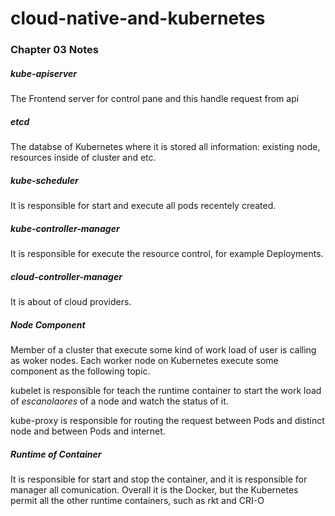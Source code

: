 # cloud-native-and-kubernetes

<h3>Chapter 03 Notes</h3>

<h5>kube-apiserver</h5>
<p>
The Frontend server for control pane and this handle request from api
</p>


<h5>etcd</h5>
<p>
The databse of Kubernetes where it is stored all information: existing node, resources inside of cluster and etc.
</p>

<h5>kube-scheduler</h5>
<p>
It is responsible for start and execute all pods recentely created.
</p>

<h5>kube-controller-manager</h5>
<p>
It is responsible for execute the resource control, for example Deployments.
</p>

<h5>cloud-controller-manager</h5>
<p>
It is about of cloud providers.
</p>


<h5>Node Component</h5>
<p>
Member of a cluster that execute some kind of work load of user is calling as woker nodes. Each worker node on Kubernetes execute some component as the following topic.

kubelet is responsible for teach the runtime container to start the work load of <i>escanolaores</i> of a node and watch the status of it.

kube-proxy is responsible for routing the request between Pods and distinct node and between Pods and internet.

</p>


<h5>Runtime of Container</h5>
<p>
It is responsible for start and stop the container, and it is responsible for manager all comunication. Overall it is the Docker, but the Kubernetes permit all the other runtime containers, such as rkt and CRI-O
</p>
